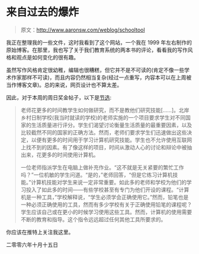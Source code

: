 # 来自过去的爆炸

> 原文：<http://www.aaronsw.com/weblog/schooltool>

我正在整理我的一些文件，这时我看到了这个网站，一个我在 1999 年左右制作的原始博客。在那里，我也写了关于我们教育系统的两本书的评论，看看我的写作风格和观点是如何变化的很有趣。

虽然写作风格肯定很幼稚，编辑也很糟糕，但它并不是不可读的(肯定不像一些学术作家那样不可读)，而且内容仍然相当复杂(经过一点重写，内容本可以在上周被当作博客文章)。总的来说，网页设计也不算太差。

因此，对于本周的周日奖金帖子，以下是[节选](http://www.aaronsw.com/soapbox/compclass.html):

> 老师花更多的时间教学生如何做研究，而不是教他们研究技能[……]。北岸乡村日制学校(我当时就读的学校)的老师实施的一个项目要求学生对不同国家的生活质量进行评分。学生们渴望讨论衡量生活质量的最重要因素，以及比较截然不同的国家的正确方法。然而，老师们要求学生们迅速做出这些决定，以便有更多的时间用于学习计算机研究技能。学生也不允许使用互联网上找不到的因素。有了像这样的项目，时间从激动人心的讨论和辩论中被抽出来，花更多的时间使用计算机。
> 
> 一位老师指派学生在电脑上做补充作业。“这不就是无关紧要的繁忙工作吗？”一位机敏的学生问道。“是的，”老师回答，“但是它练习计算机技能。”计算机技能对学生来说一定非常重要。如此多的老师和学校为他们的学习投入了如此多的时间——有些学校甚至有专门为他们开设的课程。“计算机是一种工具，”学校解释说，“学生必须学会正确使用它。”然而，铅笔也是一种必须正确使用的工具，然而有多少学校有关于正确使用铅笔的课程呢？学生应该自己或在更小的时候学习使用这些工具。然而，计算机的使用需要不断的教育和指导。这个指令远远超过任何其他工具所要求的。

你应该在推特上关注我这里。

二零零六年十月十五日
